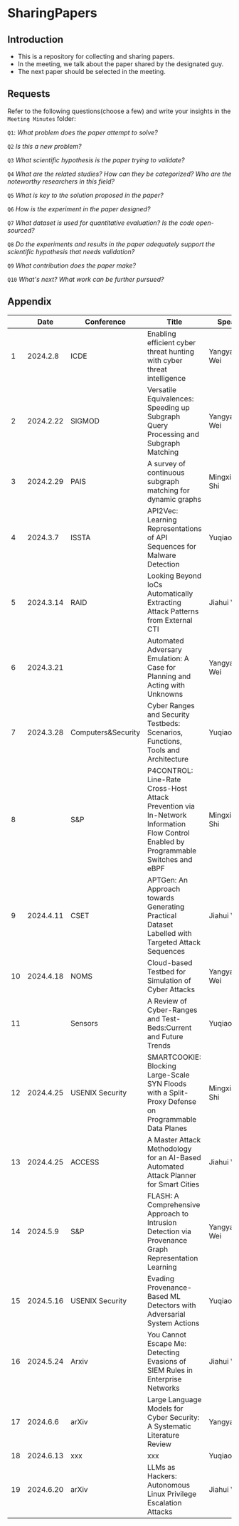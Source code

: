# SharingPapers

## Introduction

- This is a repository for collecting and sharing papers.
- In the meeting, we talk about the paper shared by the designated guy. 
- The next paper should be selected in the meeting.

## Requests

Refer to the following questions(choose a few) and write your insights in the `Meeting Minutes` folder:

`Q1`: *What problem does the paper attempt to solve?*

`Q2` *Is this a new problem?*

`Q3` *What scientific hypothesis is the paper trying to validate?*

`Q4` *What are the related studies? How can they be categorized? Who are the noteworthy researchers in this field?*

`Q5` *What is key to the solution proposed in the paper?*

`Q6` *How is the experiment in the paper designed?*

`Q7` *What dataset is used for quantitative evaluation? Is the code open-sourced?*

`Q8` *Do the experiments and results in the paper adequately support the scientific hypothesis that needs validation?*

`Q9` *What contribution does the paper make?*

`Q10` *What's next? What work can be further pursued?*

## Appendix

|      | Date      | Conference | Title                                                        | Speaker       |      |
| ---- | --------- | ---------- | ------------------------------------------------------------ | ------------- | ---- |
| 1    | 2024.2.8  | ICDE       | Enabling efficient cyber threat hunting with cyber threat intelligence | Yangyang Wei  |      |
| 2    | 2024.2.22 | SIGMOD     | Versatile Equivalences: Speeding up Subgraph Query Processing and Subgraph Matching | Yangyang Wei  |      |
| 3    | 2024.2.29 | PAIS       | A survey of continuous subgraph matching for dynamic graphs  | Mingxiang Shi |      |
| 4    | 2024.3.7  | ISSTA      | API2Vec: Learning Representations of API Sequences for Malware Detection|  Yuqiao Gu  |      |
| 5    | 2024.3.14 | RAID       | Looking Beyond IoCs Automatically Extracting Attack Patterns from External CTI| Jiahui Wang |      |
| 6    | 2024.3.21 |            | Automated Adversary Emulation: A Case for Planning and Acting with Unknowns | Yangyang Wei  |      |
| 7    | 2024.3.28 | Computers&Security | Cyber Ranges and Security Testbeds: Scenarios, Functions, Tools and Architecture  | Yuqiao Gu    |      |
| 8    |   | S&P | P4CONTROL: Line-Rate Cross-Host Attack Prevention via In-Network Information Flow Control Enabled by Programmable Switches and eBPF  | Mingxiang Shi    |      |
| 9    | 2024.4.11 | CSET       | APTGen: An Approach towards Generating Practical Dataset Labelled with Targeted Attack Sequences | Jiahui Wang |      |
| 10   | 2024.4.18 | NOMS       | Cloud-based Testbed for Simulation of Cyber Attacks  | Yangyang Wei  |      |
| 11   |   | Sensors      | A Review of Cyber-Ranges and Test-Beds:Current and Future Trends  | Yuqiao Gu  |      |
| 12   | 2024.4.25 | USENIX Security | SMARTCOOKIE: Blocking Large-Scale SYN Floods with a Split-Proxy Defense on Programmable Data Planes  | Mingxiang Shi  |      |
| 13   | 2024.4.25 | ACCESS | A Master Attack Methodology for an AI-Based Automated Attack Planner for Smart Cities  | Jiahui Wang  |      |
| 14 | 2024.5.9 | S&P | FLASH: A Comprehensive Approach to Intrusion Detection via Provenance Graph Representation Learning | Yangyang Wei | |
| 15 | 2024.5.16 | USENIX Security | Evading Provenance-Based ML Detectors with Adversarial System Actions | Yuqiao Gu | |
| 16 | 2024.5.24 | Arxiv | You Cannot Escape Me: Detecting Evasions of SIEM Rules in Enterprise Networks | Jiahui Wang | |
| 17 | 2024.6.6 | arXiv | Large Language Models for Cyber Security: A Systematic Literature Review | YangyangWei | |
| 18 | 2024.6.13 | xxx | xxx | Yuqiao Gu | |
| 19 | 2024.6.20 | arXiv | LLMs as Hackers: Autonomous Linux Privilege Escalation Attacks | Jiahui Wang | |


